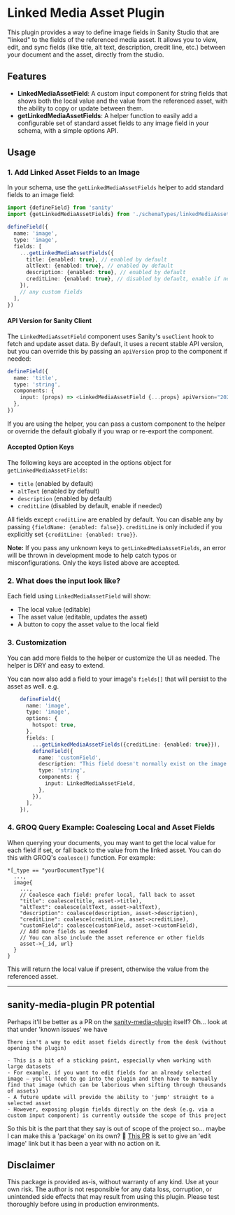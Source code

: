 # Linked Media Asset Plugin

This plugin provides a way to define image fields in Sanity Studio that are "linked" to the fields of the referenced media asset. It allows you to view, edit, and sync fields (like title, alt text, description, credit line, etc.) between your document and the asset, directly from the studio.

## Features

- **LinkedMediaAssetField**: A custom input component for string fields that shows both the local value and the value from the referenced asset, with the ability to copy or update between them.
- **getLinkedMediaAssetFields**: A helper function to easily add a configurable set of standard asset fields to any image field in your schema, with a simple options API.

## Usage

### 1. Add Linked Asset Fields to an Image

In your schema, use the `getLinkedMediaAssetFields` helper to add standard fields to an image field:

```ts
import {defineField} from 'sanity'
import {getLinkedMediaAssetFields} from './schemaTypes/linkedMediaAssetFields'

defineField({
  name: 'image',
  type: 'image',
  fields: [
    ...getLinkedMediaAssetFields({
      title: {enabled: true}, // enabled by default
      altText: {enabled: true}, // enabled by default
      description: {enabled: true}, // enabled by default
      creditLine: {enabled: true}, // disabled by default, enable if needed
    }),
    // any custom fields
  ],
})
```

#### API Version for Sanity Client

The `LinkedMediaAssetField` component uses Sanity's `useClient` hook to fetch and update asset data. By default, it uses a recent stable API version, but you can override this by passing an `apiVersion` prop to the component if needed:

```ts
defineField({
  name: 'title',
  type: 'string',
  components: {
    input: (props) => <LinkedMediaAssetField {...props} apiVersion="2023-08-01" />,
  },
})
```

If you are using the helper, you can pass a custom component to the helper or override the default globally if you wrap or re-export the component.

#### Accepted Option Keys

The following keys are accepted in the options object for `getLinkedMediaAssetFields`:

- `title` (enabled by default)
- `altText` (enabled by default)
- `description` (enabled by default)
- `creditLine` (disabled by default, enable if needed)

All fields except `creditLine` are enabled by default. You can disable any by passing `{fieldName: {enabled: false}}`.
`creditLine` is only included if you explicitly set `{creditLine: {enabled: true}}`.

**Note:** If you pass any unknown keys to `getLinkedMediaAssetFields`, an error will be thrown in development mode to help catch typos or misconfigurations. Only the keys listed above are accepted.

### 2. What does the input look like?

Each field using `LinkedMediaAssetField` will show:

- The local value (editable)
- The asset value (editable, updates the asset)
- A button to copy the asset value to the local field

### 3. Customization

You can add more fields to the helper or customize the UI as needed. The helper is DRY and easy to extend.

You can now also add a field to your image's `fields[]` that will persist to the asset as well. e.g.

```typescript
    defineField({
      name: 'image',
      type: 'image',
      options: {
        hotspot: true,
      },
      fields: [
        ...getLinkedMediaAssetFields({creditLine: {enabled: true}}),
        defineField({
          name: 'customField',
          description: "This field doesn't normally exist on the image asset... but now it will!",
          type: 'string',
          components: {
            input: LinkedMediaAssetField,
          },
        }),
      ],
    }),
```

### 4. GROQ Query Example: Coalescing Local and Asset Fields

When querying your documents, you may want to get the local value for each field if set, or fall back to the value from the linked asset. You can do this with GROQ's `coalesce()` function. For example:

```groq
*[_type == "yourDocumentType"]{
  ...,
  image{
    ...,
    // Coalesce each field: prefer local, fall back to asset
    "title": coalesce(title, asset->title),
    "altText": coalesce(altText, asset->altText),
    "description": coalesce(description, asset->description),
    "creditLine": coalesce(creditLine, asset->creditLine),
    "customField": coalesce(customField, asset->customField),
    // Add more fields as needed
    // You can also include the asset reference or other fields
    asset->{_id, url}
  }
}
```

This will return the local value if present, otherwise the value from the referenced asset.

---

## sanity-media-plugin PR potential

Perhaps it'll be better as a PR on the [sanity-media-plugin](https://github.com/sanity-io/sanity-plugin-media/) itself? Oh... look at that under 'known issues' we have

```text
There isn't a way to edit asset fields directly from the desk (without opening the plugin)

- This is a bit of a sticking point, especially when working with large datasets
- For example, if you want to edit fields for an already selected image – you'll need to go into the plugin and then have to manually find that image (which can be laborious when sifting through thousands of assets)
- A future update will provide the ability to 'jump' straight to a selected asset
- However, exposing plugin fields directly on the desk (e.g. via a custom input component) is currently outside the scope of this project
```

So this bit is the part that they say is out of scope of the project so... maybe I can make this a 'package' on its own? :thinking: [This PR](https://github.com/sanity-io/sanity-plugin-media/pull/216) is set to give an 'edit image' link but it has been a year with no action on it.

## Disclaimer

This package is provided as-is, without warranty of any kind. Use at your own risk. The author is not responsible for any data loss, corruption, or unintended side effects that may result from using this plugin. Please test thoroughly before using in production environments.
